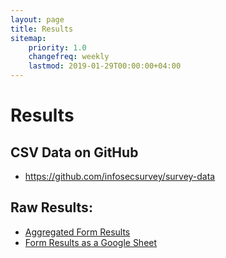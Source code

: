 ```yaml
---
layout: page
title: Results
sitemap:
    priority: 1.0
    changefreq: weekly
    lastmod: 2019-01-29T00:00:00+04:00
---
```

# Results

## CSV Data on GitHub

- https://github.com/infosecsurvey/survey-data

## Raw Results:

- [Aggregated Form Results](https://docs.google.com/forms/d/1EU2R_As-in1kLBFuJGuQt6wygN1C7yMRz_KlT8o-WFU/edit#responses)
- [Form Results as a Google Sheet](https://docs.google.com/spreadsheets/d/17gTj70DNvP4fkcmoIyjwJYLq2LlRE8fHaVMGhgHA7Zw/edit?usp=sharing)
